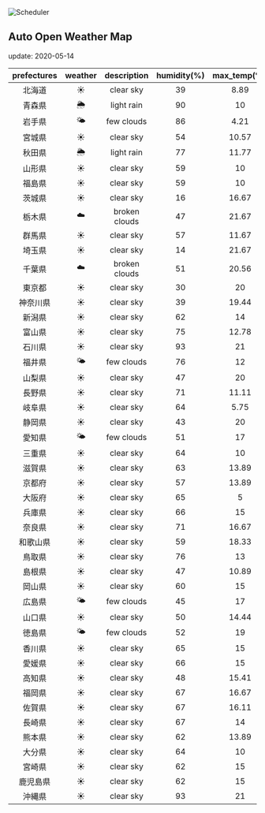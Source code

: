 ![Scheduler](https://github.com/miya/auto_open_weather_map/workflows/Scheduler/badge.svg)
## Auto Open Weather Map
update: 2020-05-14

|prefectures|weather|description|humidity(%)|max_temp(℃)|min_temp(℃)|
|:-----------:|:------------:|:------------:|:-----------:|:------------:|:-----------:|
|北海道|☀️|clear sky|39|8.89|8.33|
|青森県|🌦|light rain|90|10|8.89|
|岩手県|🌤|few clouds|86|4.21|4.21|
|宮城県|☀️|clear sky|54|10.57|10.57|
|秋田県|🌦|light rain|77|11.77|11.77|
|山形県|☀️|clear sky|59|10|10|
|福島県|☀️|clear sky|59|10|10|
|茨城県|☀️|clear sky|16|16.67|12.22|
|栃木県|☁️|broken clouds|47|21.67|15|
|群馬県|☀️|clear sky|57|11.67|6.11|
|埼玉県|☀️|clear sky|14|21.67|16.67|
|千葉県|☁️|broken clouds|51|20.56|15.56|
|東京都|☀️|clear sky|30|20|18.33|
|神奈川県|☀️|clear sky|39|19.44|18.33|
|新潟県|☀️|clear sky|62|14|9.44|
|富山県|☀️|clear sky|75|12.78|11.67|
|石川県|☀️|clear sky|93|21|17.78|
|福井県|🌤|few clouds|76|12|12|
|山梨県|☀️|clear sky|47|20|11.11|
|長野県|☀️|clear sky|71|11.11|8.89|
|岐阜県|☀️|clear sky|64|5.75|5.75|
|静岡県|☀️|clear sky|43|20|18.33|
|愛知県|🌤|few clouds|51|17|15.56|
|三重県|☀️|clear sky|64|10|10|
|滋賀県|☀️|clear sky|63|13.89|13.33|
|京都府|☀️|clear sky|57|13.89|12.22|
|大阪府|☀️|clear sky|65|5|5|
|兵庫県|☀️|clear sky|66|15|10.56|
|奈良県|☀️|clear sky|71|16.67|12.22|
|和歌山県|☀️|clear sky|59|18.33|16.11|
|鳥取県|☀️|clear sky|76|13|13|
|島根県|☀️|clear sky|47|10.89|10.89|
|岡山県|☀️|clear sky|60|15|11.67|
|広島県|🌤|few clouds|45|17|15.56|
|山口県|☀️|clear sky|50|14.44|14.44|
|徳島県|🌤|few clouds|52|19|19|
|香川県|☀️|clear sky|65|15|15|
|愛媛県|☀️|clear sky|66|15|15|
|高知県|☀️|clear sky|48|15.41|15.41|
|福岡県|☀️|clear sky|67|16.67|14|
|佐賀県|☀️|clear sky|67|16.11|14|
|長崎県|☀️|clear sky|67|14|14|
|熊本県|☀️|clear sky|62|13.89|13.89|
|大分県|☀️|clear sky|64|10|10|
|宮崎県|☀️|clear sky|62|15|15|
|鹿児島県|☀️|clear sky|62|15|15|
|沖縄県|☀️|clear sky|93|21|17.78|

